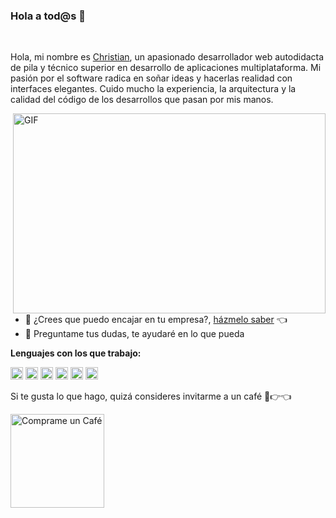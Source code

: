 ### Hola a tod@s 👋

<br />

Hola, mi nombre es [Christian](https://christian-calvo.github.io/), un apasionado desarrollador web autodidacta de pila y técnico superior en desarrollo de aplicaciones multiplataforma. Mi pasión por el software radica en soñar ideas y hacerlas realidad con interfaces elegantes. Cuido mucho la experiencia, la arquitectura y la calidad del código de los desarrollos que pasan por mis manos.

<img align="right" alt="GIF" src="https://github.com/abhisheknaiidu/abhisheknaiidu/blob/master/code.gif?raw=true" width="500" height="320" />
  
- 💼 ¿Crees que puedo encajar en tu empresa?, [házmelo saber](mailto:christian.calvo.mateos@gmail.com) 👈
- 💬 Preguntame tus dudas, te ayudaré en lo que pueda

**Lenguajes con los que trabajo:**  

<code><img height="20" src="https://cdn-icons-png.flaticon.com/512/5968/5968292.png" alt="JavaScript"/></code>
<code><img height="20" src="https://ui5.sap.com/resources/sap/ui/documentation/sdk/images/logo_ui5.png" alt="SAPUI5"/></code>
<code><img height="20" src="https://cdn-icons-png.flaticon.com/512/5968/5968267.png" alt="HTML5"/></code>
<code><img height="20" src="https://cdn-icons-png.flaticon.com/512/5968/5968242.png" alt="CSS3"/></code>
<code><img height="20" src="https://cdn-icons-png.flaticon.com/512/919/919836.png" alt="MYSQL"/></code>
<code><img height="20" src="https://cdn-icons-png.flaticon.com/512/226/226777.png" alt="Java"/></code>

<!--END_SECTION:waka-->

Si te gusta lo que hago, quizá consideres invitarme a un café 🥺👉👈

<a href="#" target="_blank"><img src="https://cdn.buymeacoffee.com/buttons/v2/default-red.png" alt="Comprame un Café" width="150" ></a>
